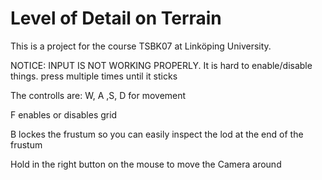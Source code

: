 # Level of Detail on Terrain

This is a project for the course TSBK07 at Linköping University. 

NOTICE: INPUT IS NOT WORKING PROPERLY. It is hard to enable/disable things. press multiple times until it sticks

The controlls are: W, A ,S, D for movement

F enables or disables grid

B lockes the frustum so you can easily inspect the lod at the end of the frustum

Hold in the right button on the mouse to move the Camera around
